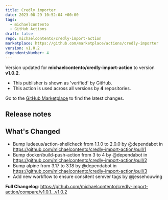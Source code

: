 ```yaml
---
title: Credly importer
date: 2023-08-29 10:52:04 +00:00
tags:
  - michaelcontento
  - GitHub Actions
draft: false
repo: michaelcontento/credly-import-action
marketplace: https://github.com/marketplace/actions/credly-importer
version: v1.0.2
dependentsNumber: 4
---
```



Version updated for **michaelcontento/credly-import-action** to version **v1.0.2**.
- This publisher is shown as 'verified' by GitHub.
- This action is used across all versions by **4** repositories.

Go to the [GitHub Marketplace](https://github.com/marketplace/actions/credly-importer) to find the latest changes.

## Release notes

## What's Changed
* Bump ludeeus/action-shellcheck from 1.1.0 to 2.0.0 by @dependabot in https://github.com/michaelcontento/credly-import-action/pull/1
* Bump docker/build-push-action from 3 to 4 by @dependabot in https://github.com/michaelcontento/credly-import-action/pull/2
* Bump alpine from 3.17 to 3.18 by @dependabot in https://github.com/michaelcontento/credly-import-action/pull/3
* Add new workflow to ensure consitent semver tags by @jessehouwing

**Full Changelog**: https://github.com/michaelcontento/credly-import-action/compare/v1.0.1...v1.0.2

